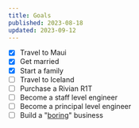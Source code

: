 ```yaml
---
title: Goals
published: 2023-08-18
updated: 2023-09-12
---
```


- [x] Travel to Maui
- [x] Get married
- [x] Start a family
- [ ] Travel to Iceland
- [ ] Purchase a Rivian R1T
- [ ] Become a staff level engineer
- [ ] Become a principal level engineer
- [ ] Build a "[boring](https://boringcashcow.com/)" business
